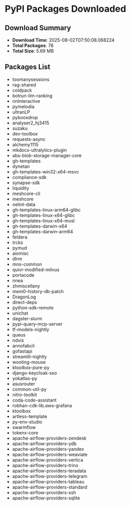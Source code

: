 # PyPI Packages Downloaded

## Download Summary
- **Download Time**: 2025-08-02T07:50:08.068224
- **Total Packages**: 78
- **Total Size**: 5.69 MB

## Packages List
- toomanysessions
- rag-shared
- coldpack
- botrun-llm-ranking
- nnInteractive
- pymelodia
- ultranLP
- pybooxdrop
- analyser2_hj3415
- suzaku
- dev-toolbox
- requests-async
- alchemy1115
- mkdocs-ultralytics-plugin
- abs-blob-storage-manager-core
- gh-templates
- dynetan
- gh-templates-win32-x64-msvc
- compliance-sdk
- synapse-sdk
- liquidity
- meshcore-cli
- meshcore
- oelint-data
- gh-templates-linux-arm64-glibc
- gh-templates-linux-x64-glibc
- gh-templates-linux-x64-musl
- gh-templates-darwin-x64
- gh-templates-darwin-arm64
- feldera
- trcks
- pymud
- aiomisc
- dlrm
- mns-common
- quivr-modified-milvus
- portacode
- nnea
- zhmiscellany
- mem0-history-db-patch
- DragonLog
- direct-deps
- python-sdk-remote
- unichat
- dagster-slurm
- pypi-query-mcp-server
- tf-models-nightly
- queus
- ndvis
- annofabcli
- gofastapi
- streamlit-nightly
- wooting-mouse
- ktoolbox-pure-py
- django-keycloak-sso
- yokatlas-py
- asusrouter
- common-util-py
- nitro-toolkit
- coda-code-assistant
- robhan-cdk-lib.aws-grafana
- ktoolbox
- artless-template
- py-env-studio
- swarmflow
- tokenx-core
- apache-airflow-providers-zendesk
- apache-airflow-providers-ydb
- apache-airflow-providers-yandex
- apache-airflow-providers-weaviate
- apache-airflow-providers-vertica
- apache-airflow-providers-trino
- apache-airflow-providers-teradata
- apache-airflow-providers-telegram
- apache-airflow-providers-tableau
- apache-airflow-providers-standard
- apache-airflow-providers-ssh
- apache-airflow-providers-sqlite
